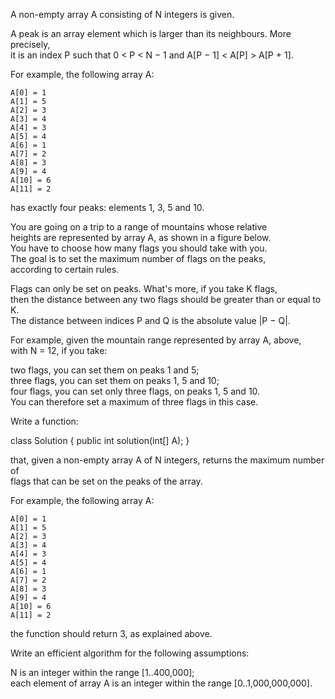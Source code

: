 A non-empty array A consisting of N integers is given.  
  
A peak is an array element which is larger than its neighbours. More precisely,  
it is an index P such that 0 < P < N − 1 and A[P − 1] < A[P] > A[P + 1].  
  
For example, the following array A:  
  
    A[0] = 1  
    A[1] = 5  
    A[2] = 3  
    A[3] = 4  
    A[4] = 3  
    A[5] = 4  
    A[6] = 1  
    A[7] = 2  
    A[8] = 3  
    A[9] = 4  
    A[10] = 6  
    A[11] = 2  
has exactly four peaks: elements 1, 3, 5 and 10.  
  
You are going on a trip to a range of mountains whose relative  
heights are represented by array A, as shown in a figure below.  
You have to choose how many flags you should take with you.  
The goal is to set the maximum number of flags on the peaks,  
according to certain rules.  
  
Flags can only be set on peaks. What's more, if you take K flags,  
then the distance between any two flags should be greater than or equal to K.  
The distance between indices P and Q is the absolute value |P − Q|.  
  
For example, given the mountain range represented by array A, above,  
with N = 12, if you take:  
  
two flags, you can set them on peaks 1 and 5;  
three flags, you can set them on peaks 1, 5 and 10;  
four flags, you can set only three flags, on peaks 1, 5 and 10.  
You can therefore set a maximum of three flags in this case.  
  
Write a function:  
  
class Solution { public int solution(int[] A); }  
  
that, given a non-empty array A of N integers, returns the maximum number of  
flags that can be set on the peaks of the array.  
  
For example, the following array A:  
  
    A[0] = 1  
    A[1] = 5  
    A[2] = 3  
    A[3] = 4  
    A[4] = 3  
    A[5] = 4  
    A[6] = 1  
    A[7] = 2  
    A[8] = 3  
    A[9] = 4  
    A[10] = 6  
    A[11] = 2  
the function should return 3, as explained above.  
  
Write an efficient algorithm for the following assumptions:  
  
N is an integer within the range [1..400,000];  
each element of array A is an integer within the range [0..1,000,000,000].  

